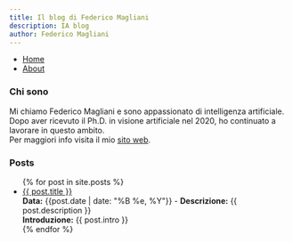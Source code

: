 ```yaml
---
title: Il blog di Federico Magliani
description: IA blog
author: Federico Magliani
---
```

<nav class="main-nav">
  <ul>
    <li><a href="/">Home</a></li>
    <li><a href="/about/">About</a></li>
  </ul>
</nav>

### Chi sono

Mi chiamo Federico Magliani e sono appassionato di intelligenza artificiale. 
<br>Dopo aver ricevuto il Ph.D. in visione artificiale nel 2020, ho continuato a lavorare in questo ambito.
<br>Per maggiori info visita il mio [sito web](http://magliani.altervista.org).

### Posts

<ul>
  {% for post in site.posts %}
    <li>
      <a href="{{ post.url }}">{{ post.title }}</a><br> <b>Data:</b> {{post.date | date: "%B %e, %Y"}} - <b>Descrizione:</b> {{ post.description }} <br><b>Introduzione:</b> {{ post.intro }}<br>
    </li>
  {% endfor %}
</ul>
